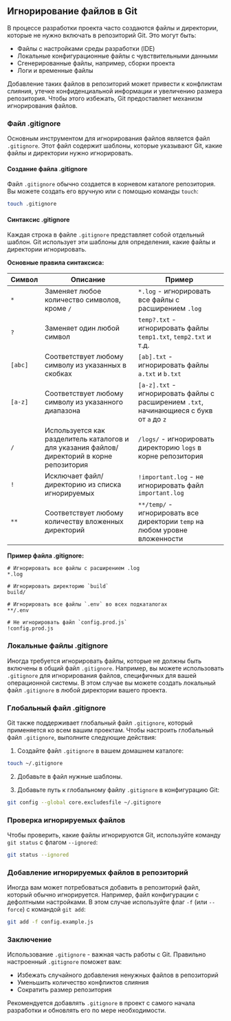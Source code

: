 ## Игнорирование файлов в Git

В процессе разработки проекта часто создаются файлы и директории, которые не нужно включать в репозиторий Git. Это могут быть:

* Файлы с настройками среды разработки (IDE)
* Локальные конфигурационные файлы с чувствительными данными
* Сгенерированные файлы, например, сборки проекта
* Логи и временные файлы

Добавление таких файлов в репозиторий может привести к конфликтам слияния, утечке конфиденциальной информации и увеличению размера репозитория. Чтобы этого избежать, Git предоставляет механизм игнорирования файлов.

### Файл .gitignore

Основным инструментом для игнорирования файлов является файл `.gitignore`. Этот файл содержит шаблоны, которые указывают Git, какие файлы и директории нужно игнорировать. 

#### Создание файла .gitignore

Файл `.gitignore` обычно создается в корневом каталоге репозитория.  Вы можете создать его вручную или с помощью команды `touch`:

```bash
touch .gitignore
```

#### Синтаксис .gitignore

Каждая строка в файле `.gitignore` представляет собой отдельный шаблон. Git использует эти шаблоны для определения, какие файлы и директории игнорировать. 

**Основные правила синтаксиса:**

| Символ | Описание | Пример |
|---|---|---|
| `*` | Заменяет любое количество символов, кроме `/` | `*.log` - игнорировать все файлы с расширением `.log` |
| `?` | Заменяет один любой символ | `temp?.txt` - игнорировать файлы `temp1.txt`, `temp2.txt` и т.д. |
| `[abc]` | Соответствует любому символу из указанных в скобках | `[ab].txt` - игнорировать файлы `a.txt` и `b.txt` |
| `[a-z]` | Соответствует любому символу из указанного диапазона | `[a-z].txt` - игнорировать файлы с расширением `.txt`, начинающиеся с букв от `a` до `z` |
| `/` | Используется как разделитель каталогов и для указания файлов/директорий в корне репозитория | `/logs/` - игнорировать директорию `logs` в корне репозитория |
| `!` | Исключает файл/директорию из списка игнорируемых | `!important.log` - не игнорировать файл `important.log` |
| `**` | Соответствует любому количеству вложенных директорий | `**/temp/` - игнорировать все директории `temp` на любом уровне вложенности |


**Пример файла .gitignore:**

```
# Игнорировать все файлы с расширением .log
*.log

# Игнорировать директорию `build`
build/

# Игнорировать все файлы `.env` во всех подкаталогах
**/.env

# Не игнорировать файл `config.prod.js`
!config.prod.js
```


### Локальные файлы .gitignore

Иногда требуется игнорировать файлы, которые не должны быть включены в общий файл `.gitignore`. Например, вы можете использовать  `.gitignore` для игнорирования файлов, специфичных для вашей операционной системы. В этом случае вы можете создать локальный файл `.gitignore` в любой директории вашего проекта. 

### Глобальный файл .gitignore

Git также поддерживает глобальный файл `.gitignore`, который применяется ко всем вашим проектам. Чтобы настроить глобальный файл `.gitignore`, выполните следующие действия:

1. Создайте файл `.gitignore` в вашем домашнем каталоге:
 ```bash
 touch ~/.gitignore
 ```

2. Добавьте в файл нужные шаблоны.

3. Добавьте путь к глобальному файлу `.gitignore` в конфигурацию Git:
 ```bash
 git config --global core.excludesfile ~/.gitignore
 ```

### Проверка игнорируемых файлов

Чтобы проверить, какие файлы игнорируются Git, используйте команду `git status` с флагом `--ignored`:

```bash
git status --ignored
```

### Добавление игнорируемых файлов в репозиторий

Иногда вам может потребоваться добавить в репозиторий файл, который обычно игнорируется. Например, файл конфигурации с дефолтными настройками. В этом случае используйте флаг `-f` (или `--force`) с командой `git add`:

```bash
git add -f config.example.js
```

### Заключение

Использование `.gitignore` - важная часть работы с Git. Правильно настроенный `.gitignore` поможет вам:

* Избежать случайного добавления ненужных файлов в репозиторий
* Уменьшить количество конфликтов слияния
* Сократить размер репозитория

Рекомендуется добавлять `.gitignore` в проект с самого начала разработки и обновлять его по мере необходимости.